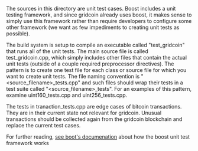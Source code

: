 The sources in this directory are unit test cases. Boost includes a
unit testing framework, and since gridcoin already uses boost, it makes
sense to simply use this framework rather than require developers to
configure some other framework (we want as few impediments to creating
unit tests as possible).

The build system is setup to compile an executable called "test_gridcoin"
that runs all of the unit tests.  The main source file is called
test_gridcoin.cpp, which simply includes other files that contain the
actual unit tests (outside of a couple required preprocessor
directives).  The pattern is to create one test file for each class or
source file for which you want to create unit tests.  The file naming
convention is "<source_filename>_tests.cpp" and such files should wrap
their tests in a test suite called "<source_filename>_tests".  For an
examples of this pattern, examine uint160_tests.cpp and
uint256_tests.cpp.

The tests in tranaction_tests.cpp are edge cases of bitcoin transactions.
They are in their current state not relevant for gridcoin. Unusual transactions
should be collected again from the gridcoin blockchain and replace
the current test cases.

For further reading, [see boot's documenation](https://www.boost.org/doc/libs/1_73_0/libs/test/doc/html/boost_test/intro.html)
about how the boost unit test framework works
